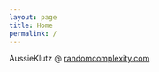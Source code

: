```yaml
---
layout: page
title: Home
permalink: /
---
```


AussieKlutz @ [randomcomplexity.com](https://randomcomplexity.com/)
